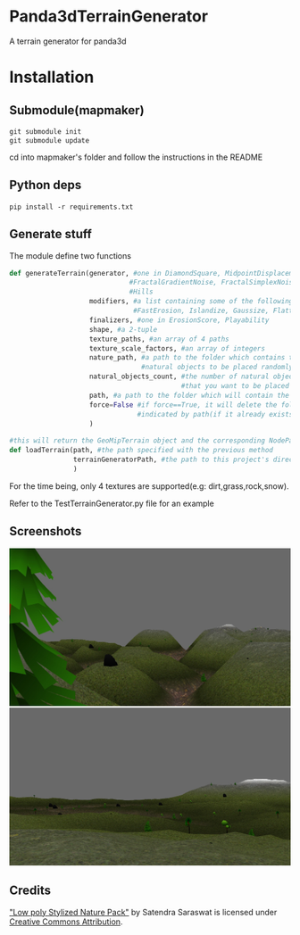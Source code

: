 # Panda3dTerrainGenerator
A terrain generator for panda3d

# Installation

## Submodule(mapmaker)
```
git submodule init
git submodule update
```

cd into mapmaker's folder and follow the instructions in the README

## Python deps
```
pip install -r requirements.txt
```

## Generate stuff
The module define two functions
```python
def generateTerrain(generator, #one in DiamondSquare, MidpointDisplacement, FractalValueNoise,
                              #FractalGradientNoise, FractalSimplexNoise, FractalCellNoise,
                              #Hills
                    modifiers, #a list containing some of the following: ThermalErosion, HydraulicErosion,
                               #FastErosion, Islandize, Gaussize, Flatten, Smooth
                    finalizers, #one in ErosionScore, Playability
                    shape, #a 2-tuple
                    texture_paths, #an array of 4 paths
                    texture_scale_factors, #an array of integers
                    nature_path, #a path to the folder which contains the 
                                 #natural objects to be placed randomly
                    natural_objects_count, #the number of natural objects
                                           #that you want to be placed
                    path, #a path to the folder which will contain the generated data
                    force=False #if force==True, it will delete the folder 
                                #indicated by path(if it already exists)
                    )
```

```python
#this will return the GeoMipTerrain object and the corresponding NodePath 
def loadTerrain(path, #the path specified with the previous method
                terrainGeneratorPath, #the path to this project's directory 
                )
```

For the time being, only 4 textures are supported(e.g: dirt,grass,rock,snow). 

Refer to the TestTerrainGenerator.py file for an example

## Screenshots
![Image](./screenshots/screenshot.png)
![Image](./screenshots/screenshot2.png)

## Credits
["Low poly Stylized Nature Pack"](https://skfb.ly/6VZTt) by Satendra Saraswat is licensed under [Creative Commons Attribution](http://creativecommons.org/licenses/by/4.0/).

